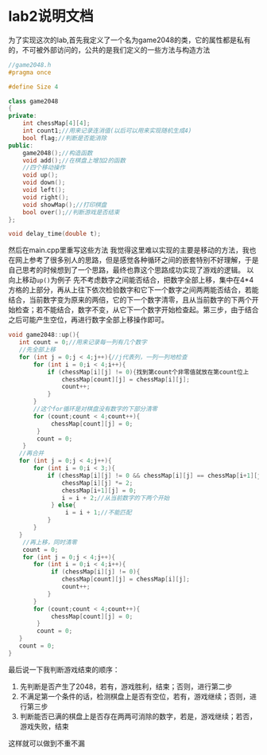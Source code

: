 # lab2说明文档

为了实现这次的lab,首先我定义了一个名为game2048的类，它的属性都是私有的，不可被外部访问的，公共的是我们定义的一些方法与构造方法
```cpp
//game2048.h
#pragma once

#define Size 4

class game2048
{
private:
    int chessMap[4][4];
    int count1;//用来记录连消值(以后可以用来实现随机生成4) 
    bool flag;//判断是否能消除 
public:
    game2048();//构造函数 
    void add();//在棋盘上增加2的函数 
    //四个移动操作 
    void up();
    void down();
    void left();
    void right();
    void showMap();//打印棋盘 
    bool over();//判断游戏是否结束 
};

void delay_time(double t);
```
然后在main.cpp里重写这些方法
我觉得这里难以实现的主要是移动的方法，我也在网上参考了很多别人的思路，但是感觉各种循环之间的嵌套特别不好理解，于是自己思考的时候想到了一个思路，最终也靠这个思路成功实现了游戏的逻辑。
以向上移动`up()`为例子
先不考虑数字之间能否结合，把数字全部上移，集中在4*4方格的上部分，再从上往下依次检验数字和它下一个数字之间两两能否结合，若能结合，当前数字变为原来的两倍，它的下一个数字清零，且从当前数字的下两个开始检查；若不能结合，数字不变，从它下一个数字开始检查起。第三步，由于结合之后可能产生空位，再进行数字全部上移操作即可。

```cpp
void game2048::up(){
   int count = 0;//用来记录每一列有几个数字
   //先全部上移
   for (int j = 0;j < 4;j++){//j代表列，一列一列地检查
       for (int i = 0;i < 4;i++){
           if (chessMap[i][j] != 0){找到第count个非零值就放在第count位上
               chessMap[count][j] = chessMap[i][j];
               count++;
           }
       }
       //这个for循环是对棋盘没有数字的下部分清零
       for (count;count < 4;count++){
           	chessMap[count][j] = 0;
		}
		count = 0;
    }
   //再合并
   for (int j = 0;j < 4;j++){
       for (int i = 0;i < 3;){
           if (chessMap[i][j] != 0 && chessMap[i][j] == chessMap[i+1][j]){//当前数字与下一个数字能匹配
               chessMap[i][j] *= 2;
               chessMap[i+1][j] = 0;
               i = i + 2;//从当前数字的下两个开始
            } else{
                i = i + 1;//不能匹配
           }
       }
   }
	//再上移，同时清零 
    count = 0;
	for (int j = 0;j < 4;j++){
       for (int i = 0;i < 4;i++){
            if (chessMap[i][j] != 0){
               chessMap[count][j] = chessMap[i][j];
               count++;
           }
       }
       for (count;count < 4;count++){
           	chessMap[count][j] = 0;
		}
		count = 0;
   }
   count = 0;
}
```

最后说一下我判断游戏结束的顺序：

 1. 先判断是否产生了2048，若有，游戏胜利，结束；否则，进行第二步
 2. 不满足第一个条件的话，检测棋盘上是否有空位，若有，游戏继续；否则，进行第三步
 3. 判断能否已满的棋盘上是否存在两两可消除的数字，若是，游戏继续；若否，游戏失败，结束

这样就可以做到不重不漏